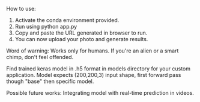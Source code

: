How to use:

1. Activate the conda environment provided.
2. Run using python app.py
3. Copy and paste the URL generated in browser to run.
4. You can now upload your photo and generate results.

Word of warning: 
Works only for humans. If you're an alien or a smart chimp, don't feel offended. 

Find trained keras model in .h5 format in models directory for your custom application.
Model expects (200,200,3) input shape, first forward pass though "base" then specific model.

Possible future works:
Integrating model with real-time prediction in videos.

